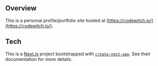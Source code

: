 ## Overview

This is a personal profile/portfolio site hosted at [https://codewitch.io/](https://codewitch.io/).

## Tech

This is a [Next.js](https://nextjs.org/) project bootstrapped with [`create-next-app`](https://github.com/vercel/next.js/tree/canary/packages/create-next-app). See their documentation for more details.
